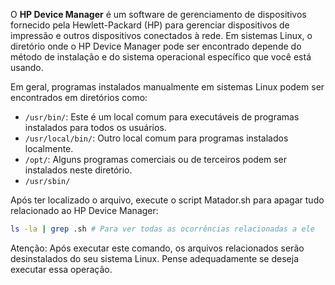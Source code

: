 O **HP Device Manager** é um software de gerenciamento de dispositivos fornecido pela Hewlett-Packard (HP) para gerenciar dispositivos de impressão e outros dispositivos conectados à rede. Em sistemas Linux, o diretório onde o HP Device Manager pode ser encontrado depende do método de instalação e do sistema operacional específico que você está usando.

Em geral, programas instalados manualmente em sistemas Linux podem ser encontrados em diretórios como:

- `/usr/bin/`: Este é um local comum para executáveis de programas instalados para todos os usuários.
- `/usr/local/bin/`: Outro local comum para programas instalados localmente.
- `/opt/`: Alguns programas comerciais ou de terceiros podem ser instalados neste diretório.
- `/usr/sbin/`

Após ter localizado o arquivo, execute o script Matador.sh para apagar tudo relacionado ao HP Device Manager:

```bash
ls -la | grep .sh # Para ver todas as ocorrências relacionadas a ele
```
Atenção: Após executar este comando, os arquivos relacionados serão desinstalados do seu sistema Linux. Pense adequadamente se deseja executar essa operação.
